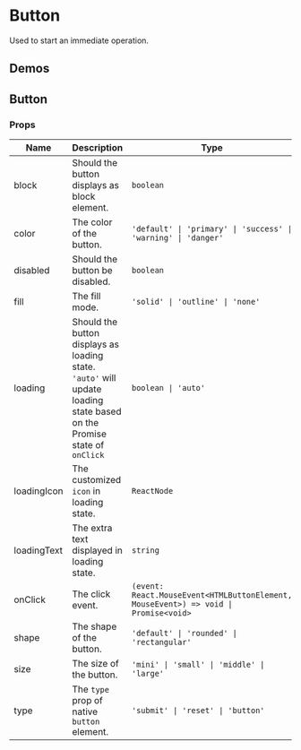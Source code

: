 # Button

Used to start an immediate operation.

## Demos

<code src="./demos/demo1.tsx"></code>


## Button

### Props
| Name | Description | Type | Default |
| --- | --- | --- | --- |
| block | Should the button displays as block element. | `boolean` | `false` |
| color | The color of the button. | `'default' \| 'primary' \| 'success' \| 'warning' \| 'danger'` | `'default'` |
| disabled | Should the button be disabled. | `boolean` | `false` |
| fill | The fill mode. | `'solid' \| 'outline' \| 'none'` | `'solid'` |
| loading | Should the button displays as loading state. `'auto'` will update loading state based on the Promise state of `onClick` | `boolean \| 'auto'` | `false` |
| loadingIcon | The customized `icon` in loading state. | `ReactNode` | `<DotLoading color='currentColor' />` |
| loadingText | The extra text displayed in loading state. | `string` | - |
| onClick | The click event. | `(event: React.MouseEvent<HTMLButtonElement, MouseEvent>) => void \| Promise<void>` | - |
| shape | The shape of the button. | `'default' \| 'rounded' \| 'rectangular'` | `'default'` |
| size | The size of the button. | `'mini' \| 'small' \| 'middle' \| 'large'` | `'middle'` |
| type | The `type` prop of native `button` element. | `'submit' \| 'reset' \| 'button'` | `'button'` |
